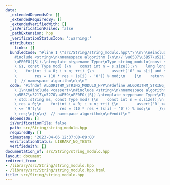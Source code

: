 ```yaml
---
data:
  _extendedDependsOn: []
  _extendedRequiredBy: []
  _extendedVerifiedWith: []
  _isVerificationFailed: false
  _pathExtension: hpp
  _verificationStatusIcon: ':warning:'
  attributes:
    links: []
  bundledCode: "#line 1 \"src/String/string_modulo.hpp\"\n\n\n\n#include <cassert>\n\
    #include <string>\n\nnamespace algorithm {\n\n// \u6587\u5B57\u5217\u5270\u4F59\
    \uFF0EO(|S|).\ntemplate <typename Type>\nType string_modulo(const std::string\
    \ &s, const Type mod) {\n    const int n = s.size();\n    long long res = 0;\n\
    \    for(int i = 0; i < n; ++i) {\n        assert('0' <= s[i] and s[i] <= '9');\n\
    \        res = (10 * res + (s[i] - '0')) % mod;\n    }\n    return res;\n}\n\n\
    }  // namespace algorithm\n\n\n"
  code: "#ifndef ALGORITHM_STRING_MODULO_HPP\n#define ALGORITHM_STRING_MODULO_HPP\
    \ 1\n\n#include <cassert>\n#include <string>\n\nnamespace algorithm {\n\n// \u6587\
    \u5B57\u5217\u5270\u4F59\uFF0EO(|S|).\ntemplate <typename Type>\nType string_modulo(const\
    \ std::string &s, const Type mod) {\n    const int n = s.size();\n    long long\
    \ res = 0;\n    for(int i = 0; i < n; ++i) {\n        assert('0' <= s[i] and s[i]\
    \ <= '9');\n        res = (10 * res + (s[i] - '0')) % mod;\n    }\n    return\
    \ res;\n}\n\n}  // namespace algorithm\n\n#endif\n"
  dependsOn: []
  isVerificationFile: false
  path: src/String/string_modulo.hpp
  requiredBy: []
  timestamp: '2023-04-06 12:37:00+09:00'
  verificationStatus: LIBRARY_NO_TESTS
  verifiedWith: []
documentation_of: src/String/string_modulo.hpp
layout: document
redirect_from:
- /library/src/String/string_modulo.hpp
- /library/src/String/string_modulo.hpp.html
title: src/String/string_modulo.hpp
---
```


